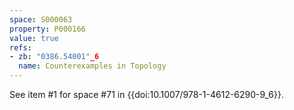 ```yaml
---
space: S000063
property: P000166
value: true
refs:
- zb: "0386.54001"_6
  name: Counterexamples in Topology
---
```


See item #1 for space #71 in {{doi:10.1007/978-1-4612-6290-9_6}}.